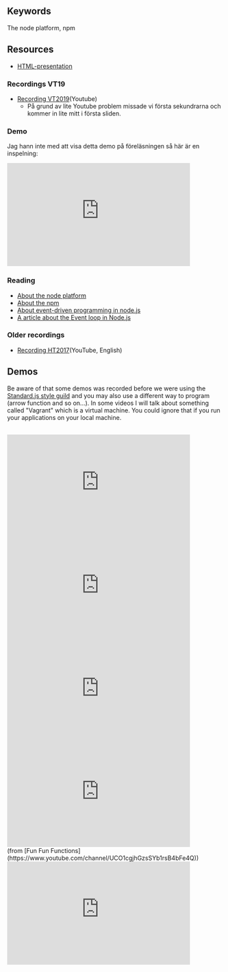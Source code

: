 ## Keywords
The node platform, npm

## Resources
- [HTML-presentation](https://rawgit.com/CS-LNU-Learning-Objects/the-node-platform/master/slides/index.html)


### Recordings VT19
- [Recording VT2019](https://youtu.be/FtRVKWrMRVI)(Youtube)
  - På grund av lite Youtube problem missade vi första sekundrarna och kommer in lite mitt i första sliden.

### Demo
Jag hann inte med att visa detta demo på föreläsningen så här är en inspelning:

<iframe width="427" height="240" src="https://www.youtube.com/embed/1QG3IYw92S8" frameborder="0" allow="accelerometer; autoplay; encrypted-media; gyroscope; picture-in-picture" allowfullscreen></iframe>


### Reading
- [About the node platform](https://github.com/CS-LNU-Learning-Objects/the-node-platform/blob/master/the-node-platform.md)
- [About the npm](https://github.com/CS-LNU-Learning-Objects/the-node-platform/blob/master/npm.md)
- [About event-driven programming in node.js](https://github.com/CS-LNU-Learning-Objects/the-node-platform/blob/master/eventdriven-programming.md)
- [A article about the Event loop in Node.js](https://blog.risingstack.com/node-js-at-scale-understanding-node-js-event-loop/)

### Older recordings
- [Recording HT2017](https://youtu.be/-VNBkxyZPiQ?t=890)(YouTube, English)

## Demos
Be aware of that some demos was recorded before we were using the [Standard.js style guild](https://standardjs.com/) and you may also use a different way to program (arrow function and so on...). In some videos I will talk about something called "Vagrant" which is a virtual machine. You could ignore that if you run your applications on your local machine.
<br>
<br>
<iframe width="427" height="240" src="https://www.youtube.com/embed/K7EVY58VH9g" frameborder="0" allowfullscreen></iframe>
<br />
<iframe width="427" height="240" src="https://www.youtube.com/embed/XKCf8pFo5Cw" frameborder="0" allowfullscreen></iframe>
<br />
<iframe width="427" height="240" src="https://www.youtube.com/embed/KUNdayQVXcA" frameborder="0" allowfullscreen></iframe>
<br>
<iframe src="https://www.youtube.com/embed/568g8hxJJp4?ecver=2" width="427" height="240" frameborder="0" allowfullscreen></iframe><br>
(from [Fun Fun Functions](https://www.youtube.com/channel/UCO1cgjhGzsSYb1rsB4bFe4Q))
<br>
<iframe width="427" height="240" src="https://www.youtube.com/embed/DbQ6KlWkuF0" frameborder="0" allowfullscreen></iframe>

